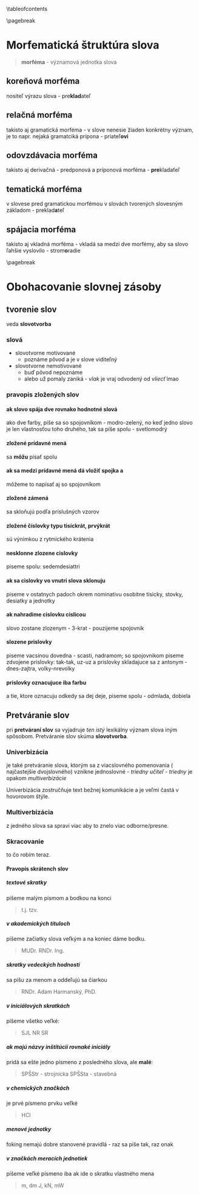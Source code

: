 \tableofcontents

\pagebreak
# Morfematická štruktúra slova

> **morféma** - významová jednotka slova

## koreňová morféma
nositeľ výrazu slova - pre**klad**ateľ

## relačná morféma
takisto aj gramatická morféma - v slove nenesie žiaden konkrétny význam, je to napr. nejaká gramatciká prípona - priateľ**ovi**

## odovzdávacia morféma
takisto aj derivačná - predponová a príponová morféma - **pre**kladaťeľ

## tematická morféma
v slovese pred gramatickou morfémou v slovách tvorených slovesným základom - preklad**a**teľ

## spájacia morféma
takisto aj vkladná morféma - vkladá sa medzi dve morfémy, aby sa slovo ľahšie vyslovilo - strom**o**radie

\pagebreak

# Obohacovanie slovnej zásoby

## tvorenie slov

veda **slovotvorba**

### slová

- slovotvorne motivované
  - poznáme pôvod a je v slove viditeľný
- slovotvorne nemotivované
  - buď pôvod nepoznáme
  - alebo už pomaly zaniká - *vlak* je vraj odvodený od *vliecť* lmao

### pravopis zložených slov

#### ak slovo spája dve rovnako hodnotné slová
ako dve farby, píše sa so spojovníkom - modro-zelený, no keď jedno slovo je len vlastnosťou toho druhého, tak sa píše spolu - svetlomodrý

#### zložené prídavné mená
sa **môžu** písať spolu

#### ak sa medzi prídavné mená dá vložiť spojka **a**
môžeme to napísať aj so spojovníkom

#### zložené zámená
sa skloňujú podľa príslušných vzorov

#### zložené číslovky typu tisíckrát, prvýkrát
sú výnimkou z rytmického krátenia

#### nesklonne zlozene cislovky
piseme spolu: sedemdesiattri

#### ak sa cislovky vo vnutri slova sklonuju
piseme v ostatnych padoch okrem nominativu osobitne tisicky, stovky, desiatky a jednotky

#### ak nahradime cislovku cislicou
slovo zostane zlozenym - 3-krat - pouzijeme spojovnik

#### slozene prislovky
piseme vacsinou dovedna - scasti, nadramom; so spojovnikom piseme zdvojene prislovky: tak-tak, uz-uz a prislovky skladajuce sa z antonym - dnes-zajtra, volky-nrevolky

#### prislovky oznacujuce iba farbu
a tie, ktore oznacuju odkedy sa dej deje, piseme spolu - odmlada, dobiela

## Pretváranie slov

pri **pretváraní slov** sa vyjadruje *ten istý* lexikálny význam slova iným spôsobom. Pretváranie slov skúma **slovotvorba**.

### Univerbizácia

je také pretváranie slova, ktorým sa z viacslovného pomenovania ( najčastejšie dvojslovného) vznikne jednoslovné - *triedny učiteľ* - *triedny* je opakom *multiverbizácie*

Univerbizácia zostručňuje text bežnej komunikácie a je veľmi častá v hovorovom štýle.

### Multiverbizácia

z jedného slova sa spraví viac aby to znelo viac odborne/presne.

### Skracovanie

to čo robím teraz.

#### Pravopis skrátench slov

##### textové skratky
píšeme malým písmom a bodkou na konci

> t.j.
> tzv.

##### v akademických tituloch
píšeme začiatky slova veľkým a na koniec dáme bodku.

> MUDr.
> RNDr.
> Ing.

##### skratky vedeckých hodností
sa píšu za menom a oddeľujú sa čiarkou

> RNDr. Adam Harmanský, PhD.

##### v iniciálových skratkách
píšeme všetko veľké:

> SJL
> NR SR

##### ak majú názvy inštitúcií rovnaké iniciály
pridá sa ešte jedno písmeno z posledného slova, ale **malé**:

> SPŠStr - strojnícka
> SPŠSta - stavebná

##### v chemických značkách
je prvé písmeno prvku veľké

> HCl

##### menové jednotky
foking nemajú dobre stanovené pravidlá - raz sa píše tak, raz onak

##### v značkách meracích jednotiek
píšeme veľké písmeno iba ak ide o skratku vlastného mena

> m, dm
> J, kN, mW
